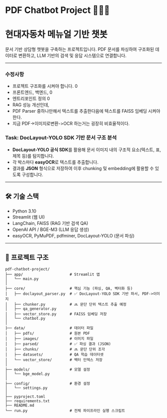 # PDF Chatbot Project 🧠📄🤖
# 현대자동차 메뉴얼 기반 챗봇

문서 기반 상담형 챗봇을 구축하는 프로젝트입니다.
PDF 문서를 파싱하여 구조화된 데이터로 변환하고, LLM 기반의 검색 및 응답 시스템으로 연결합니다.

---
### 수정사항
- 프로젝트 구조화를 시켜야 합니다. 0
- 프론트엔드, 백엔드, 0
- 엔트리포인트 정의  0
- RAG 성능 개선인데,
- PDF Parser 중하나만해서 텍스트를 추출한다음에 텍스트를 FAISS 임베딩 시켜야 한다. 
- 지금 PDF->이미지로변환->OCR 하는거는 굉장히 비효율적이다. 
 


### Task: DocLayout-YOLO SDK 기반 문서 구조 분석
- **DocLayout-YOLO 공식 SDK**를 활용해 문서 이미지 내의 구조적 요소(텍스트, 표, 제목 등)를 탐지합니다.
- 각 박스마다 **easyOCR**로 텍스트를 추출합니다.
- 결과를 **JSON** 형식으로 저장하여 이후 chunking 및 embedding에 활용할 수 있도록 구성합니다.

---

## 🛠️ 기술 스택
- Python 3.10
- Streamlit (웹 UI)
- LangChain, FAISS (RAG 기반 검색 QA)
- OpenAI API / BGE-M3 (LLM 응답 생성)
- easyOCR, PyMuPDF, pdfminer, DocLayout-YOLO (문서 파싱)

---

## 📂 프로젝트 구조
```
pdf-chatbot-project/
├── app/                     # Streamlit 앱
│   └── main.py
│
├── core/                    # 핵심 기능 (파싱, QA, 벡터화 등)      
│   ├── doclayout_parser.py  # ✅ DocLayout-YOLO SDK 기반 파서, PDF->이미지
│   ├── chunker.py           # 🔜 문단 단위 텍스트 추출 예정
│   ├── qa_generator.py
│   ├── vector_store.py      # FAISS 임베딩 저장
│   └── chatbot.py
│
├── data/                    # 데이터 파일
│   ├── pdfs/                # 원본 PDF
│   ├── images/              # 이미지 파일
│   ├── parsed/              # ✅ 파싱 결과 (JSON)
│   ├── chunks/              # 🔜 문단 단위 조각
│   ├── datasets/            # QA 학습 데이터셋
│   └── vector_store/        # 벡터 인덱스 저장
│
├── models/                  # 모델 설정
│   └── bge_model.py
│
├── config/                  # 환경 설정
│   └── settings.py
│
├── pyproject.toml
├── requirements.txt
├── README.md
└── run.py                   # 전체 파이프라인 실행 스크립트
